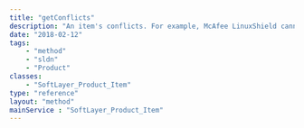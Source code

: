 ```yaml
---
title: "getConflicts"
description: "An item's conflicts. For example, McAfee LinuxShield cannot be ordered with Windows. It was not meant for that operating system and as such is a conflict."
date: "2018-02-12"
tags:
    - "method"
    - "sldn"
    - "Product"
classes:
    - "SoftLayer_Product_Item"
type: "reference"
layout: "method"
mainService : "SoftLayer_Product_Item"
---
```

